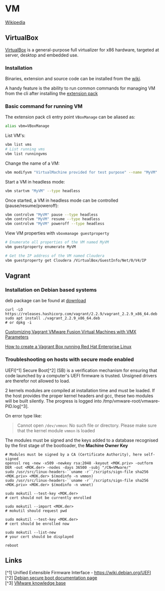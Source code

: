 #  VM

[Wikipedia](https://fr.wikipedia.org/wiki/Virtualisation)

## VirtualBox 

[VirtualBox](https://www.virtualbox.org/wiki/VirtualBox) is a general-purpose full virtualizer for x86 hardware, targeted at server, desktop and embedded use. 

### Installation

Binaries, extension and source code can be installed from the [wiki](https://www.virtualbox.org/wiki/Downloads).


A handy feature is the ability to run common commands for managing VM from the cli after installing the [extension pack](https://www.virtualbox.org/wiki/Downloads)

### Basic command for running VM

The extension pack cli entry point `VBoxManage` can be aliased as:
```bash
alias vbm=VBoxManage
```

List VM's:
```bash
vbm list vms
# List running vms
vbm list runningvms
```

Change the name of a VM:
```bash
vbm modifyvm "VirtualMachine provided for test purpose" --name "MyVM"
```

Start a VM in headless mode:
```bash
vbm startvm "MyVM" --type headless
```

Once started, a VM in headless mode can be controlled (pause/resume/poweroff):
```bash
vbm controlvm "MyVM" pause --type headless
vbm controlvm "MyVM" resume --type headless
vbm controlvm "MyVM" poweroff --type headless
```

View VM properties with `vboxmanage guestproperty` <badge-doc href='https://docs.oracle.com/en/virtualization/virtualbox/6.1/user/vboxmanage.html#vboxmanage-guestproperty' logo='VirtualBox'></badge-doc> 
```bash
# Enumerate all properties of the VM named MyVM
vbm guestproperty enumerate MyVM

# Get the IP address of the VM named Cloudera
vbm guestproperty get Cloudera /VirtualBox/GuestInfo/Net/0/V4/IP
```


## Vagrant 

### Installation on Debian based systems

deb package can be found at [download](https://www.vagrantup.com/downloads.html)

```
curl -LO https://releases.hashicorp.com/vagrant/2.2.9/vagrant_2.2.9_x86_64.deb
sudo apt install ./vagrant_2.2.9_x86_64.deb
# or dpkg -i 
```

[Customizing Vagrant VMware Fusion Virtual Machines with VMX Parameters](https://thornelabs.net/posts/customizing-vagrant-vmware-fusion-virtual-machines-with-vmx-parameters.html)

[How to create a Vagrant Box running Red Hat Enterprise Linux](https://medium.com/@severi/how-to-create-a-vagrant-box-running-red-hat-enterprise-linux-55410f8cfa7d)

### Troubleshooting on hosts with secure mode enabled  

UEFI[^1] Secure Boot[^2] (SB) is a verification mechanism for ensuring that
code launched by a computer's UEFI firmware is trusted. Unsigned drivers are
therefor not allowed to load.

2 kernels modules are compiled at installation time and must be loaded. If the
host provides the proper kernel headers and gcc, these two modules will be
built silently. The progress is logged into /tmp/vmware-root/vmware-PID.log[^3].

On error type like:

> Cannot open `/dev/vmmon`: No such file or directory. Please make sure that the kernel module `vmmon` is loaded

The modules must be signed and the keys added to a database recognised by the first stage of the bootloader, the **Machine Owner Key**


```console
# Modules must be signed by a CA (Certificate Authority), here self-signed  
openssl req -new -x509 -newkey rsa:2048 -keyout <MOK.priv> -outform DER -out <MOK.der> -nodes -days 36500 -subj "/CN=VMware/"
sudo /usr/src/linux-headers-``uname -r``/scripts/sign-file sha256 <MOK.priv> <MOK.der> $(modinfo -n vmmon)
sudo /usr/src/linux-headers-``uname -r``/scripts/sign-file sha256 <MOK.priv> <MOK.der> $(modinfo -n vmnet)

sudo mokutil --test-key <MOK.der>    
# cert should not be currently enrolled

sudo mokutil --import <MOK.der>
# mokutil should request pwd 

sudo mokutil --test-key <MOK.der>    
# cert should be enrolled now 

sudo mokutil --list-new    
# your cert should be displayed

reboot
```

## Links

[^1] Unified Extensible Firmware Interface - https://wiki.debian.org/UEFI  
[^2] [Debian secure boot documentation page](https://wiki.debian.org/SecureBoot)  
[^3] [VMware knowledge base](https://kb.vmware.com/s/article/2146460)
